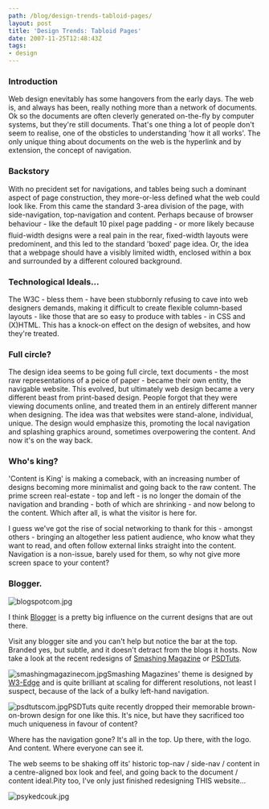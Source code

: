 ```yaml
---
path: /blog/design-trends-tabloid-pages/
layout: post
title: 'Design Trends: Tabloid Pages'
date: 2007-11-25T12:48:43Z
tags:
- design
---
```


### Introduction

Web design enevitably has some hangovers from the early days. The web is, and always has been, really nothing more than a network of documents. Ok so the documents are often cleverly generated on-the-fly by computer systems, but they're still documents. That's one thing a lot of people don't seem to realise, one of the obsticles to understanding 'how it all works'. The only unique thing about documents on the web is the hyperlink and by extension, the concept of navigation.

### Backstory

With no precident set for navigations, and tables being such a dominant aspect of page construction, they more-or-less defined what the web could look like. From this came the standard 3-area division of the page, with side-navigation, top-navigation and content. Perhaps because of browser behaviour - like the default 10 pixel page padding - or more likely because fluid-width designs were a real pain in the rear, fixed-width layouts were predominent, and this led to the standard 'boxed' page idea. Or, the idea that a webpage should have a visibly limited width, enclosed within a box and surrounded by a different coloured background.

### Technological Ideals…

The W3C - bless them - have been stubbornly refusing to cave into web designers demands, making it difficult to create flexible column-based layouts - like those that are so easy to produce with tables - in CSS and (X)HTML. This has a knock-on effect on the design of websites, and how they're treated.

### Full circle?

The design idea seems to be going full circle, text documents - the most raw representations of a peice of paper - became their own entity, the navigable website. This evolved, but ultimately web design became a very different beast from print-based design. People forgot that they were viewing documents online, and treated them in an entirely different manner when designing. The idea was that websites were stand-alone, individual, unique. The design would emphasize this, promoting the local navigation and splashing graphics around, sometimes overpowering the content. And now it's on the way back.

### Who's king?

'Content is King' is making a comeback, with an increasing number of designs becoming more minimalist and going back to the raw content. The prime screen real-estate - top and left - is no longer the domain of the navigation and branding - both of which are shrinking - and now belong to the content. Which after all, is what the visitor is here for.

I guess we've got the rise of social networking to thank for this - amongst others - bringing an altogether less patient audience, who know what they want to read, and often follow external links straight into the content. Navigation is a non-issue, barely used for them, so why not give more screen space to your content?

### Blogger.

![blogspotcom.jpg](http://uploads.psyked.co.uk/2007/11/blogspotcom.jpg)

I think [Blogger](www.blogger.com) is a pretty big influence on the current designs that are out there.

Visit any blogger site and you can't help but notice the bar at the top. Branded yes, but subtle, and it doesn't detract from the blogs it hosts. Now take a look at the recent redesigns of [Smashing Magazine](http://www.smashingmagazine.com "smashingmagazine") or [PSDTuts](http://www.psdtuts.com "psdtuts").



![smashingmagazinecom.jpg](http://uploads.psyked.co.uk/2007/11/smashingmagazinecom.jpg)Smashing Magazines' theme is designed by [W3-Edge](http://w3-markup.com/) and is quite brilliant at scaling for different resolutions, not least I suspect, because of the lack of a bulky left-hand navigation.



![psdtutscom.jpg](http://uploads.psyked.co.uk/2007/11/psdtutscom.jpg)PSDTuts quite recently dropped their memorable brown-on-brown design for one like this. It's nice, but have they sacrificed too much uniqueness in favour of content?



Where has the navigation gone? It's all in the top. Up there, with the logo. And content. Where everyone can see it.

The web seems to be shaking off its' historic top-nav / side-nav / content in a centre-aligned box look and feel, and going back to the document / content ideal.Pity too, I've only just finished redesigning THIS website…

![psykedcouk.jpg](http://uploads.psyked.co.uk/2007/11/psykedcouk.jpg)